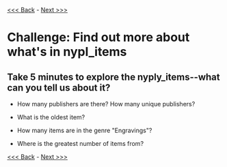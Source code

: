 [<<< Back](10-usefulqueries.md) - [Next >>>](12-excel_v_db.md)  

# Challenge: Find out more about what's in nypl_items

## Take 5 minutes to explore the nyply_items--what can you tell us about it?  

- How many publishers are there? How many unique publishers?  

- What is the oldest item?  

- How many items are in the genre "Engravings"?  

- Where is the greatest number of items from?  

[<<< Back](10-usefulqueries.md) - [Next >>>](12-excel_v_db.md)  